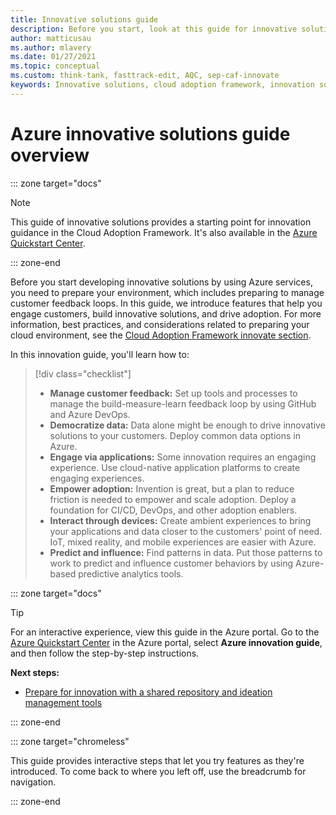 ```yaml
---
title: Innovative solutions guide
description: Before you start, look at this guide for innovative solutions using the Cloud Adoption Framework. Get cloud innovation that helps engage customers and drive adoption.
author: matticusau
ms.author: mlavery
ms.date: 01/27/2021
ms.topic: conceptual
ms.custom: think-tank, fasttrack-edit, AQC, sep-caf-innovate
keywords: Innovative solutions, cloud adoption framework, innovation solutions
---
```


# Azure innovative solutions guide overview

::: zone target="docs"

> [!NOTE]
> This guide of innovative solutions provides a starting point for innovation guidance in the Cloud Adoption Framework. It's also available in the [Azure Quickstart Center](https://portal.azure.com/?feature.quickstart=true#blade/Microsoft_Azure_Resources/QuickstartCenterBlade).

::: zone-end

Before you start developing innovative solutions by using Azure services, you need to prepare your environment, which includes preparing to manage customer feedback loops. In this guide, we introduce features that help you engage customers, build innovative solutions, and drive adoption. For more information, best practices, and considerations related to preparing your cloud environment, see the [Cloud Adoption Framework innovate section](../index.md).

In this innovation guide, you'll learn how to:

> [!div class="checklist"]
>
> - **Manage customer feedback:** Set up tools and processes to manage the build-measure-learn feedback loop by using GitHub and Azure DevOps.
> - **Democratize data:** Data alone might be enough to drive innovative solutions to your customers. Deploy common data options in Azure.
> - **Engage via applications:** Some innovation requires an engaging experience. Use cloud-native application platforms to create engaging experiences.
> - **Empower adoption:** Invention is great, but a plan to reduce friction is needed to empower and scale adoption. Deploy a foundation for CI/CD, DevOps, and other adoption enablers.
> - **Interact through devices:** Create ambient experiences to bring your applications and data closer to the customers' point of need. IoT, mixed reality, and mobile experiences are easier with Azure.
> - **Predict and influence:** Find patterns in data. Put those patterns to work to predict and influence customer behaviors by using Azure-based predictive analytics tools.

::: zone target="docs"

> [!TIP]
> For an interactive experience, view this guide in the Azure portal. Go to the [Azure Quickstart Center](https://portal.azure.com/?feature.quickstart=true#blade/Microsoft_Azure_Resources/QuickstartCenterBlade) in the Azure portal, select **Azure innovation guide**, and then follow the step-by-step instructions.

**Next steps:**

- [Prepare for innovation with a shared repository and ideation management tools](./adoption.md)

::: zone-end

::: zone target="chromeless"

This guide provides interactive steps that let you try features as they're introduced. To come back to where you left off, use the breadcrumb for navigation.

::: zone-end
